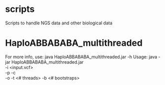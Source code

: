 # scripts
Scripts to handle NGS data and other biological data

# HaploABBABABA_multithreaded
For more info, use: java HaploABBABABA_multithreaded.jar -h
Usage: java -jar HaploABBABABA_multithreaded.jar \
         -i <input.vcf> \
         -p <populations file> -c <file with combinations to test> \
         -o <output name> -t <# threads> -b <# bootstraps>

